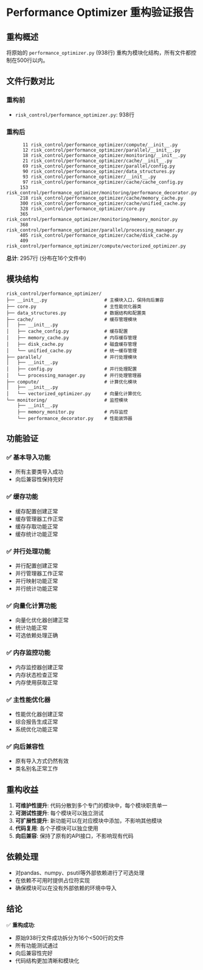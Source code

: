# Performance Optimizer 重构验证报告

## 重构概述

将原始的 `performance_optimizer.py` (938行) 重构为模块化结构，所有文件都控制在500行以内。

## 文件行数对比

### 重构前
- `risk_control/performance_optimizer.py`: 938行

### 重构后
```
      11 risk_control/performance_optimizer/compute/__init__.py
      12 risk_control/performance_optimizer/parallel/__init__.py
      18 risk_control/performance_optimizer/monitoring/__init__.py
      21 risk_control/performance_optimizer/cache/__init__.py
      69 risk_control/performance_optimizer/parallel/config.py
      90 risk_control/performance_optimizer/data_structures.py
      93 risk_control/performance_optimizer/__init__.py
      97 risk_control/performance_optimizer/cache/cache_config.py
     153 risk_control/performance_optimizer/monitoring/performance_decorator.py
     218 risk_control/performance_optimizer/cache/memory_cache.py
     300 risk_control/performance_optimizer/cache/unified_cache.py
     328 risk_control/performance_optimizer/core.py
     365 risk_control/performance_optimizer/monitoring/memory_monitor.py
     368 risk_control/performance_optimizer/parallel/processing_manager.py
     405 risk_control/performance_optimizer/cache/disk_cache.py
     409 risk_control/performance_optimizer/compute/vectorized_optimizer.py
```

**总计**: 2957行 (分布在16个文件中)

## 模块结构

```
risk_control/performance_optimizer/
├── __init__.py                     # 主模块入口，保持向后兼容
├── core.py                         # 主性能优化器类
├── data_structures.py              # 数据结构和配置类
├── cache/                          # 缓存管理模块
│   ├── __init__.py
│   ├── cache_config.py             # 缓存配置
│   ├── memory_cache.py             # 内存缓存管理
│   ├── disk_cache.py               # 磁盘缓存管理
│   └── unified_cache.py            # 统一缓存管理
├── parallel/                       # 并行处理模块
│   ├── __init__.py
│   ├── config.py                   # 并行处理配置
│   └── processing_manager.py       # 并行处理管理器
├── compute/                        # 计算优化模块
│   ├── __init__.py
│   └── vectorized_optimizer.py     # 向量化计算优化
└── monitoring/                     # 监控模块
    ├── __init__.py
    ├── memory_monitor.py           # 内存监控
    └── performance_decorator.py    # 性能装饰器
```

## 功能验证

### ✅ 基本导入功能
- 所有主要类导入成功
- 向后兼容性保持完好

### ✅ 缓存功能
- 缓存配置创建正常
- 缓存管理器工作正常
- 缓存存取功能正常
- 缓存统计功能正常

### ✅ 并行处理功能
- 并行配置创建正常
- 并行管理器工作正常
- 并行映射功能正常
- 并行统计功能正常

### ✅ 向量化计算功能
- 向量化优化器创建正常
- 统计功能正常
- 可选依赖处理正确

### ✅ 内存监控功能
- 内存监控器创建正常
- 内存状态检查正常
- 内存使用获取正常

### ✅ 主性能优化器
- 性能优化器创建正常
- 综合报告生成正常
- 系统优化功能正常

### ✅ 向后兼容性
- 原有导入方式仍然有效
- 类名别名正常工作

## 重构收益

1. **可维护性提升**: 代码分散到多个专门的模块中，每个模块职责单一
2. **可测试性提升**: 每个模块可以独立测试
3. **可扩展性提升**: 新功能可以在对应模块中添加，不影响其他模块
4. **代码复用**: 各个子模块可以独立使用
5. **向后兼容**: 保持了原有的API接口，不影响现有代码

## 依赖处理

- 对pandas、numpy、psutil等外部依赖进行了可选处理
- 在依赖不可用时提供占位符实现
- 确保模块可以在没有外部依赖的环境中导入

## 结论

✅ **重构成功**: 
- 原始938行文件成功拆分为16个<500行的文件
- 所有功能测试通过
- 向后兼容性完好
- 代码结构更加清晰和模块化